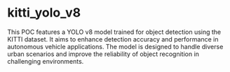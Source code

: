 # kitti_yolo_v8
This POC features a YOLO v8 model trained for object detection using the KITTI dataset. It aims to enhance detection accuracy and performance in autonomous vehicle applications. The model is designed to handle diverse urban scenarios and improve the reliability of object recognition in challenging environments.
